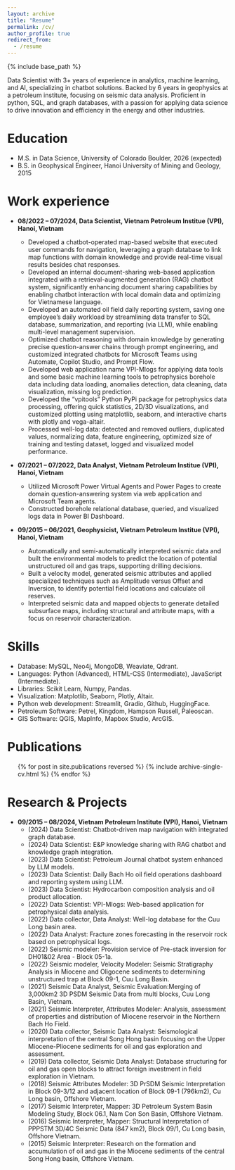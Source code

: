 ```yaml
---
layout: archive
title: "Resume"
permalink: /cv/
author_profile: true
redirect_from:
  - /resume
---
```


{% include base_path %}

Data Scientist with 3+ years of experience in analytics, machine learning, and AI, specializing in chatbot solutions. Backed by 6 years in geophysics at a petroleum institute, focusing on seismic data analysis. Proficient in python, SQL, and graph databases, with a passion for applying data science to drive innovation and efficiency in the energy and other industries.

Education
======
* M.S. in Data Science, University of Colorado Boulder, 2026 (expected)
* B.S. in Geophysical Engineer, Hanoi University of Mining and Geology, 2015

Work experience
======
* <b>08/2022 – 07/2024, Data Scientist, Vietnam Petroleum Institue (VPI), Hanoi, Vietnam</b>
  * Developed a chatbot-operated map-based website that executed user commands for navigation, leveraging a graph database to link map functions with domain knowledge and provide real-time visual results besides chat responses.
  * Developed an internal document-sharing web-based application integrated with a retrieval-augmented generation (RAG) chatbot system, significantly enhancing document sharing capabilities by enabling chatbot interaction with local domain data and optimizing for Vietnamese language.
  * Developed an automated oil field daily reporting system, saving one employee’s daily workload by streamlining data transfer to SQL database, summarization, and reporting (via LLM), while enabling multi-level management supervision.
  * Optimized chatbot reasoning with domain knowledge by generating precise question-answer chains through prompt engineering, and customized integrated chatbots for Microsoft Teams using Automate, Copilot Studio, and Prompt Flow.
  * Developed web application name VPI-Mlogs for applying data tools and some basic machine learning tools to petrophysics borehole data including data loading, anomalies detection, data cleaning, data visualization, missing log prediction.
  * Developed the “vpitools” Python PyPi package for petrophysics data processing, offering quick statistics, 2D/3D visualizations, and customized plotting using matplotlib, seaborn, and interactive charts with plotly and vega-altair.
  * Processed well-log data: detected and removed outliers, duplicated values, normalizing data, feature engineering, optimized size of training and testing dataset, logged and visualized model performance.

* <b>07/2021 – 07/2022, Data Analyst, Vietnam Petroleum Institue (VPI), Hanoi, Vietnam</b>
  * Utilized Microsoft Power Virtual Agents and Power Pages to create domain question-answering system via web application and Microsoft Team agents.
  * Constructed borehole relational database, queried, and visualized logs data in Power BI Dashboard.

* <b>09/2015 – 06/2021, Geophysicist, Vietnam Petroleum Institue (VPI), Hanoi, Vietnam</b>
  * Automatically and semi-automatically interpreted seismic data and built the environmental models to predict the location of potential unstructured oil and gas traps, supporting drilling decisions.
  * Built a velocity model, generated seismic attributes and applied specialized techniques such as Amplitude versus Offset and Inversion, to identify potential field locations and calculate oil reserves.
  * Interpreted seismic data and mapped objects to generate detailed subsurface maps, including structural and attribute maps, with a focus on reservoir characterization.
  
Skills
======
* Database: MySQL, Neo4j, MongoDB, Weaviate, Qdrant.
* Languages: Python (Advanced), HTML-CSS (Intermediate), JavaScript (Intermediate).
* Libraries: Scikit Learn, Numpy, Pandas.
* Visualization: Matplotlib, Seaborn, Plotly, Altair.
* Python web development: Streamlit, Gradio, Github, HuggingFace.
* Petroleum Software: Petrel, Kingdom, Hampson Russell, Paleoscan.
* GIS Software: QGIS, MapInfo, Mapbox Studio, ArcGIS.

Publications
======
  <ul>{% for post in site.publications reversed %}
    {% include archive-single-cv.html %}
  {% endfor %}</ul>
  
Research & Projects
======
* <b>09/2015 – 08/2024, Vietnam Petroleum Institute (VPI), Hanoi, Vietnam</b>
  * (2024) Data Scientist: Chatbot-driven map navigation with integrated graph database.
  * (2024) Data Scientist: E&P knowledge sharing with RAG chatbot and knowledge graph integration.
  * (2023) Data Scientist: Petroleum Journal chatbot system enhanced by LLM models.
  * (2023) Data Scientist: Daily Bach Ho oil field operations dashboard and reporting system using LLM.
  * (2023) Data Scientist: Hydrocarbon composition analysis and oil product allocation.
  * (2022) Data Scientist: VPI-Mlogs: Web-based application for petrophysical data analysis.
  * (2022) Data collector, Data Analyst: Well-log database for the Cuu Long basin area.
  * (2022) Data Analyst: Fracture zones forecasting in the reservoir rock based on petrophysical logs.
  * (2022) Seismic modeler: Provision service of Pre-stack inversion for DH01&02 Area - Block 05-1a.
  * (2022) Seismic modeler, Velocity Modeler: Seismic Stratigraphy Analysis in Miocene and Oligocene sediments to determining unstructured trap at Block 09-1, Cuu Long Basin.
  * (2021) Seismic Data Analyst, Seismic Evaluation:Merging of 3,000km2 3D PSDM Seismic Data from multi blocks, Cuu Long Basin, Vietnam.
  * (2021) Seismic Interpreter, Attributes Modeler: Analysis, assessment of properties and distribution of Miocene reservoir in the Northern Bach Ho Field.
  * (2020) Data collector, Seismic Data Analyst: Seismological interpretation of the central Song Hong basin focusing on the Upper Miocene-Pliocene sediments for oil and gas exploration and assessment.
  * (2019) Data collector, Seismic Data Analyst: Database structuring for oil and gas open blocks to attract foreign investment in field exploration in Vietnam.
  * (2018) Seismic Attributes Modeler: 3D PrSDM Seismic Interpretation in Block 09-3/12 and adjacent location of Block 09-1 (796km2), Cu Long basin, Offshore Vietnam.
  * (2017) Seismic Interpreter, Mapper: 3D Petroleum System Basin Modeling Study, Block 06.1, Nam Con Son Basin, Offshore Vietnam.
  * (2016) Seismic Interpreter, Mapper: Structural Interpretation of PPPSTM 3D/4C Seismic Data (847 km2), Block 09/1, Cu Long basin, Offshore Vietnam.
  * (2015) Seismic Interpreter: Research on the formation and accumulation of oil and gas in the Miocene sediments of the central Song Hong basin, Offshore Vietnam.

<!-- Talks
======
  <ul>{% for post in site.talks reversed %}
    {% include archive-single-talk-cv.html  %}
  {% endfor %}</ul>
  
Teaching
======
  <ul>{% for post in site.teaching reversed %}
    {% include archive-single-cv.html %}
  {% endfor %}</ul>
  
Service and leadership
======
* Currently signed in to 43 different slack teams -->
